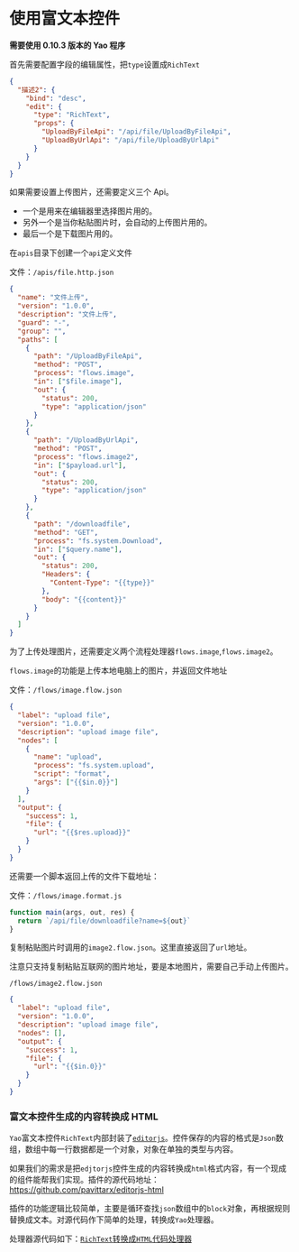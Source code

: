 # 使用富文本控件

**需要使用 0.10.3 版本的 Yao 程序**

首先需要配置字段的编辑属性，把`type`设置成`RichText`

```json
{
  "描述2": {
    "bind": "desc",
    "edit": {
      "type": "RichText",
      "props": {
        "UploadByFileApi": "/api/file/UploadByFileApi",
        "UploadByUrlApi": "/api/file/UploadByUrlApi"
      }
    }
  }
}
```

如果需要设置上传图片，还需要定义三个 Api。

- 一个是用来在编辑器里选择图片用的。
- 另外一个是当你粘贴图片时，会自动的上传图片用的。
- 最后一个是下载图片用的。

在`apis`目录下创建一个`api`定义文件

文件：`/apis/file.http.json`

```json
{
  "name": "文件上传",
  "version": "1.0.0",
  "description": "文件上传",
  "guard": "-",
  "group": "",
  "paths": [
    {
      "path": "/UploadByFileApi",
      "method": "POST",
      "process": "flows.image",
      "in": ["$file.image"],
      "out": {
        "status": 200,
        "type": "application/json"
      }
    },
    {
      "path": "/UploadByUrlApi",
      "method": "POST",
      "process": "flows.image2",
      "in": ["$payload.url"],
      "out": {
        "status": 200,
        "type": "application/json"
      }
    },
    {
      "path": "/downloadfile",
      "method": "GET",
      "process": "fs.system.Download",
      "in": ["$query.name"],
      "out": {
        "status": 200,
        "Headers": {
          "Content-Type": "{{type}}"
        },
        "body": "{{content}}"
      }
    }
  ]
}
```

为了上传处理图片，还需要定义两个流程处理器`flows.image`,`flows.image2`。

`flows.image`的功能是上传本地电脑上的图片，并返回文件地址

文件：`/flows/image.flow.json`

```json
{
  "label": "upload file",
  "version": "1.0.0",
  "description": "upload image file",
  "nodes": [
    {
      "name": "upload",
      "process": "fs.system.upload",
      "script": "format",
      "args": ["{{$in.0}}"]
    }
  ],
  "output": {
    "success": 1,
    "file": {
      "url": "{{$res.upload}}"
    }
  }
}
```

还需要一个脚本返回上传的文件下载地址：

文件：`/flows/image.format.js`

```js
function main(args, out, res) {
  return `/api/file/downloadfile?name=${out}`
}
```

复制粘贴图片时调用的`image2.flow.json`。这里直接返回了`url`地址。

注意只支持复制粘贴互联网的图片地址，要是本地图片，需要自己手动上传图片。

`/flows/image2.flow.json`

```json
{
  "label": "upload file",
  "version": "1.0.0",
  "description": "upload image file",
  "nodes": [],
  "output": {
    "success": 1,
    "file": {
      "url": "{{$in.0}}"
    }
  }
}
```

### 富文本控件生成的内容转换成 HTML

`Yao`富文本控件`RichText`内部封装了[`editorjs`](https://github.com/editor-js)。控件保存的内容的格式是`Json`数组，数组中每一行数据都是一个对象，对象在单独的类型与内容。

如果我们的需求是把`edjtorjs`控件生成的内容转换成`html`格式内容，有一个现成的组件能帮我们实现。插件的源代码地址：
https://github.com/pavittarx/editorjs-html

插件的功能逻辑比较简单，主要是循环查找`json`数组中的`block`对象，再根据规则替换成文本。对源代码作下简单的处理，转换成`Yao`处理器。

处理器源代码如下：[`RichText`转换成`HTML`代码处理器](./EdJsParser.js)
